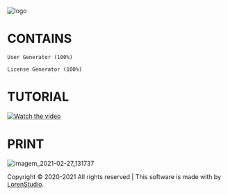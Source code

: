 ![logo](https://user-images.githubusercontent.com/79727598/109392221-b55ea280-78f9-11eb-8067-95abc1d9f9d9.png)

# CONTAINS
```
User Generator (100%)

License Generator (100%)
```


# TUTORIAL

[![Watch the video](https://i.imgur.com/ewZypYv.png)](https://www.youtube.com/watch?v=mGvhNDoO0Mw)


# PRINT
![imagem_2021-02-27_131737](https://user-images.githubusercontent.com/79727598/109392998-286a1800-78fe-11eb-8685-c8cdf425cd3e.png)



Copyright © 2020-2021 All rights reserved | This software is made with  by [LorenStudio](http://lorenstudio.com).

